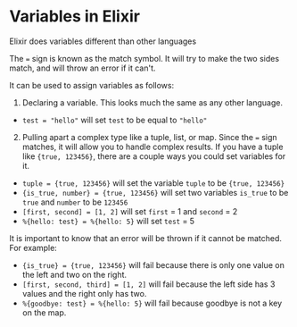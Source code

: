 # Variables in Elixir

Elixir does variables different than other languages

The `=` sign is known as the match symbol. It will try to make the two sides match, and will throw an error if it can't.

It can be used to assign variables as follows:

1. Declaring a variable. This looks much the same as any other language.
  * `test = "hello"` will set `test` to be equal to `"hello"`

2. Pulling apart a complex type like a tuple, list, or map. Since the `=` sign matches, it will allow you to handle complex results. If you have a tuple like `{true, 123456}`, there are a couple ways you could set variables for it.
  *  `tuple = {true, 123456}` will set the variable `tuple` to be `{true, 123456}`
  *  `{is_true, number} = {true, 123456}` will set two variables `is_true` to be `true` and `number` to be `123456`
  *  `[first, second] = [1, 2]` will set `first` = 1 and `second` = 2
  *  `%{hello: test} = %{hello: 5}` will set `test` = 5

  It is important to know that an error will be thrown if it cannot be matched. For example:

  *  `{is_true} = {true, 123456}` will fail because there is only one value on the left and two on the right.
  *  `[first, second, third] = [1, 2]` will fail because the left side has 3 values and the right only has two.
  *  `%{goodbye: test} = %{hello: 5}` will fail because goodbye is not a key on the map.
